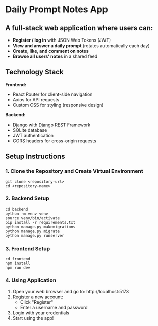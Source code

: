 # Daily Prompt Notes App

## A full-stack web application where users can:

- **Register / log in** with JSON Web Tokens (JWT)
- **View and answer a daily prompt** (rotates automatically each day)
- **Create, like, and comment on notes**
- **Browse all users’ notes** in a shared feed

## Technology Stack

**Frontend:**
- React Router for client-side navigation
- Axios for API requests
- Custom CSS for styling (responsive design)

**Backend:**
- Django with Django REST Framework
- SQLite database
- JWT authentication 
- CORS headers for cross-origin requests


## Setup Instructions

### 1. Clone the Repository and Create Virtual Environment
```
git clone <repository-url>
cd <repository-name>
``` 
### 2. Backend Setup
```
cd backend
python -m venv venv
source venv/bin/activate
pip install -r requirements.txt
python manage.py makemigrations
python manage.py migrate
python manage.py runserver
```

### 3. Frontend Setup
```
cd frontend
npm install
npm run dev
```

### 4. Using Application
1. Open your web browser and go to: http://localhost:5173
2. Register a new account:
   - Click "Register"
   - Enter a username and password
3. Login with your credentials
4. Start using the app!



